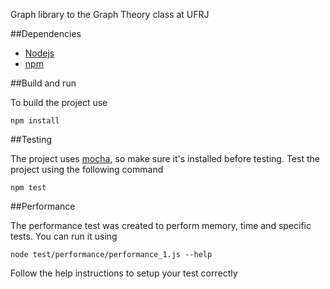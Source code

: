 Graph library to the Graph Theory class at UFRJ

##Dependencies

* [Nodejs](https://nodejs.org/)
* [npm](https://www.npmjs.com/)

##Build and run

To build the project use 
```
npm install
```

##Testing

The project uses [mocha](https://mochajs.org/), so make sure it's installed before testing.
Test the project using the following command
```
npm test
```

##Performance

The performance test was created to perform memory, time and specific tests. You can run it using
```shell
node test/performance/performance_1.js --help
```
Follow the help instructions to setup your test correctly
